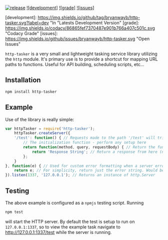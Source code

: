 [![release]](https://github.com/bryanwayb/http-tasker/releases)
[![development]](https://github.com/bryanwayb/http-tasker/tags)
[![grade]](https://www.codacy.com/app/bryanwayb/http-tasker)
[![issues]](https://github.com/bryanwayb/http-tasker/issues)

[release]:	https://img.shields.io/github/release/bryanwayb/http-tasker.svg		"Latest Release Version"
[development]:	https://img.shields.io/github/tag/bryanwayb/http-tasker.svg?label=dev	"In "Latests Development Version"
[grade]:	https://img.shields.io/codacy/86865fef7370487e901b766a407c501c.svg	"Codacy Grade"
[issues]:	https://img.shields.io/github/issues/bryanwayb/http-tasker.svg		"Open Issues"

`http-tasker` is a very small and lightweight tasking service library utilizing the `http` module. It's primary use is to provide a shortcut for mapping URL paths to functions. Useful for API building, scheduling scripts, etc...

Installation
--

```bash
npm install http-tasker
```

Example
--
Use of the library is really simple:

```javascript
var httpTasker = require('http-tasker');
	httpTasker.createServer({
	'/test': function() { // Requests made to the path '/test' will trigger this
		// The initialization function - perform any setup here
		return function(method, query, requestBody) { // Return the function that does the processing
			return 'Response String'; // Return a response from here (not required)
		};
	}
}, function(e) { // Used for custom error formatting when a server error occurs
	return e; // For simplicity, return just the error string. Would be good to change this in use (or omit completely).
}).listen(1337, '127.0.0.1'); // Returns an instance of http.Server
```

Testing
--
The above example is configured as a `npmjs` testing script. Running

```bash
npm test
```

will start the HTTP server. By default the test is setup to run on `127.0.0.1:1337`, so to view the example task navigate to http://127.0.0.1:1337/test while the server is running.
